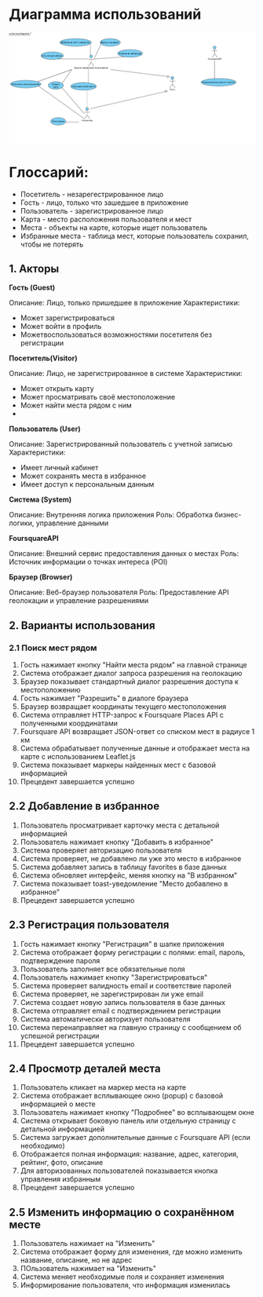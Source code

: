 # Диаграмма использований

![Использования](../images/UseCase.png)

# Глоссарий:

* Посетитель - незарегестрированное лицо
* Гость - лицо, только что зашедшее в приложение
* Пользователь - зарегистрированное лицо
* Карта - место расположения пользователя и мест
* Места - объекты на карте, которые ищет пользователь
* Избранные места - таблица мест, которые пользователь сохранил, чтобы не потерять

## 1. Акторы
**Гость (Guest)**

Описание: Лицо, только пришедшее в приложение
Характеристики:
*  Может зарегистрироваться
* Может войти в профиль
* Можетвоспользоваться возможностями посетителя без регистрации

**Посетитель(Visitor)**

Описание: Лицо, не зарегистрированное в системе
Характеристики:

* Может открыть карту
* Может просматривать своё местоположение
* Может найти места рядом с ним
* 
**Пользователь (User)**

Описание: Зарегистрированный пользователь с учетной записью
Характеристики:
* Имеет личный кабинет
* Может сохранять места в избранное
* Имеет доступ к персональным данным

**Система (System)**

Описание: Внутренняя логика приложения
Роль: Обработка бизнес-логики, управление данными

**FoursquareAPI**

Описание: Внешний сервис предоставления данных о местах
Роль: Источник информации о точках интереса (POI)

**Браузер (Browser)**

Описание: Веб-браузер пользователя
Роль: Предоставление API геолокации и управление разрешениями

## 2. Варианты использования

### 2.1 Поиск мест рядом

1) Гость нажимает кнопку "Найти места рядом" на главной странице
2) Система отображает диалог запроса разрешения на геолокацию
3) Браузер показывает стандартный диалог разрешения доступа к местоположению
4) Гость нажимает "Разрешить" в диалоге браузера
5) Браузер возвращает координаты текущего местоположения
6) Система отправляет HTTP-запрос к Foursquare Places API с полученными координатами
7) Foursquare API возвращает JSON-ответ со списком мест в радиусе 1 км
8) Система обрабатывает полученные данные и отображает места на карте с использованием Leaflet.js
9) Система показывает маркеры найденных мест с базовой информацией
10) Прецедент завершается успешно

## 2.2 Добавление в избранное

1) Пользователь просматривает карточку места с детальной информацией
2) Пользователь нажимает кнопку "Добавить в избранное"
3) Система проверяет авторизацию пользователя
4) Система проверяет, не добавлено ли уже это место в избранное
5) Система добавляет запись в таблицу favorites в базе данных
6) Система обновляет интерфейс, меняя кнопку на "В избранном"
7) Система показывает toast-уведомление "Место добавлено в избранное"
8) Прецедент завершается успешно

## 2.3 Регистрация пользователя

1) Гость нажимает кнопку "Регистрация" в шапке приложения
2) Система отображает форму регистрации с полями: email, пароль, подтверждение пароля
3) Пользователь заполняет все обязательные поля
4) Пользователь нажимает кнопку "Зарегистрироваться"
5) Система проверяет валидность email и соответствие паролей
6) Система проверяет, не зарегистрирован ли уже email
7) Система создает новую запись пользователя в базе данных
8) Система отправляет email с подтверждением регистрации
9) Система автоматически авторизует пользователя
10) Система перенаправляет на главную страницу с сообщением об успешной регистрации
11) Прецедент завершается успешно

## 2.4 Просмотр деталей места

1) Пользователь кликает на маркер места на карте
2) Система отображает всплывающее окно (popup) с базовой информацией о месте
3) Пользователь нажимает кнопку "Подробнее" во всплывающем окне
4) Система открывает боковую панель или отдельную страницу с детальной информацией
5) Система загружает дополнительные данные с Foursquare API (если необходимо)
6) Отображается полная информация: название, адрес, категория, рейтинг, фото, описание
7) Для авторизованных пользователей показывается кнопка управления избранным
8) Прецедент завершается успешно

## 2.5 Изменить информацию о сохранённом месте

1) Пользователь нажимает на "Изменить"
2) Система отображает форму для изменения, где можно изменить название, описание, но не адрес
3) ПОльзователь нажимает на "Изменить"
4) Система меняет необходимые поля и сохраняет изменения
5) Информирование пользователя, что информация изменилась

